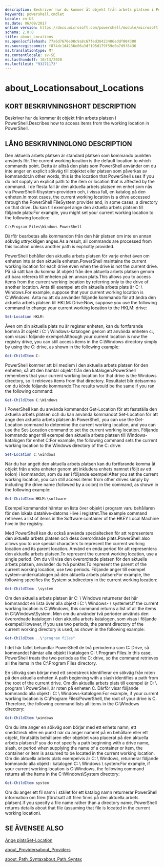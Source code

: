 ```yaml
---
description: Beskriver hur du kommer åt objekt från arbets platsen i PowerShell.
keywords: powershell,cmdlet
Locale: en-US
ms.date: 06/09/2017
online version: https://docs.microsoft.com/powershell/module/microsoft.powershell.core/about/about_locations?view=powershell-7&WT.mc_id=ps-gethelp
schema: 2.0.0
title: about_Locations
ms.openlocfilehash: 77a6d7676e08c9a8c67fed38423406eddf004300
ms.sourcegitcommit: f874dc1d4236e06a3df195d179f59e0a7d9f8436
ms.translationtype: MT
ms.contentlocale: sv-SE
ms.lasthandoff: 10/13/2020
ms.locfileid: "93271173"
---
```

# <a name="about_locations"></a><span data-ttu-id="49f51-104">about_Locations</span><span class="sxs-lookup"><span data-stu-id="49f51-104">about_Locations</span></span>

## <a name="short-description"></a><span data-ttu-id="49f51-105">KORT BESKRIVNING</span><span class="sxs-lookup"><span data-stu-id="49f51-105">SHORT DESCRIPTION</span></span>
<span data-ttu-id="49f51-106">Beskriver hur du kommer åt objekt från arbets platsen i PowerShell.</span><span class="sxs-lookup"><span data-stu-id="49f51-106">Describes how to access items from the working location in PowerShell.</span></span>

## <a name="long-description"></a><span data-ttu-id="49f51-107">LÅNG BESKRIVNING</span><span class="sxs-lookup"><span data-stu-id="49f51-107">LONG DESCRIPTION</span></span>

<span data-ttu-id="49f51-108">Den aktuella arbets platsen är standard platsen som kommando punkten används för.</span><span class="sxs-lookup"><span data-stu-id="49f51-108">The current working location is the default location to which commands point.</span></span>
<span data-ttu-id="49f51-109">Detta är alltså den plats som PowerShell använder om du inte anger en explicit sökväg till objektet eller platsen som påverkas av kommandot.</span><span class="sxs-lookup"><span data-stu-id="49f51-109">In other words, this is the location that PowerShell uses if you do not supply an explicit path to the item or location that is affected by the command.</span></span> <span data-ttu-id="49f51-110">I de flesta fall är den aktuella arbets platsen en enhet som nås via PowerShell-filsystem-providern och, i vissa fall, en katalog på den enheten.</span><span class="sxs-lookup"><span data-stu-id="49f51-110">In most cases, the current working location is a drive accessed through the PowerShell FileSystem provider and, in some cases, a directory on that drive.</span></span>
<span data-ttu-id="49f51-111">Du kan till exempel ange den aktuella arbets platsen till följande plats:</span><span class="sxs-lookup"><span data-stu-id="49f51-111">For example, you might set your current working location to the following location:</span></span>

```powershell
C:\Program Files\Windows PowerShell
```

<span data-ttu-id="49f51-112">Därför bearbetas alla kommandon från den här platsen om inte en annan sökväg uttryckligen anges.</span><span class="sxs-lookup"><span data-stu-id="49f51-112">As a result, all commands are processed from this location unless another path is explicitly provided.</span></span>

<span data-ttu-id="49f51-113">PowerShell behåller den aktuella arbets platsen för varje enhet även om enheten inte är den aktuella enheten.</span><span class="sxs-lookup"><span data-stu-id="49f51-113">PowerShell maintains the current working location for each drive even when the drive is not the current drive.</span></span> <span data-ttu-id="49f51-114">På så sätt kan du komma åt objekt från den aktuella arbets platsen genom att bara referera till enheten på en annan plats.</span><span class="sxs-lookup"><span data-stu-id="49f51-114">This allows you to access items from the current working location by referring only to the drive of another location.</span></span>
<span data-ttu-id="49f51-115">Anta till exempel att din aktuella arbets plats är C: \\ Windows.</span><span class="sxs-lookup"><span data-stu-id="49f51-115">For example, suppose that your current working location is C:\\Windows.</span></span> <span data-ttu-id="49f51-116">Anta nu att du använder följande kommando för att ändra den aktuella arbets platsen till HKLM: Drive:</span><span class="sxs-lookup"><span data-stu-id="49f51-116">Now, suppose you use the following command to change your current working location to the HKLM: drive:</span></span>

```powershell
Set-Location HKLM:
```

<span data-ttu-id="49f51-117">Även om din aktuella plats nu är register enheten, kan du fortfarande komma åt objekt i C: \\ Windows-katalogen genom att använda enheten c:, som visas i följande exempel:</span><span class="sxs-lookup"><span data-stu-id="49f51-117">Although your current location is now the registry drive, you can still access items in the C:\\Windows directory simply by using the C: drive, as shown in the following example:</span></span>

```powershell
Get-ChildItem C:
```

<span data-ttu-id="49f51-118">PowerShell kommer att bli medlem i den aktuella arbets platsen för den enheten, så att den hämtar objekt från den katalogen.</span><span class="sxs-lookup"><span data-stu-id="49f51-118">PowerShell remembers that your current working location for that drive is the Windows directory, so it retrieves items from that directory.</span></span> <span data-ttu-id="49f51-119">Resultatet blir detsamma om du körde följande kommando:</span><span class="sxs-lookup"><span data-stu-id="49f51-119">The results would be the same if you ran the following command:</span></span>

```powershell
Get-ChildItem C:\Windows
```

<span data-ttu-id="49f51-120">I PowerShell kan du använda kommandot Get-Location för att fastställa den aktuella arbets platsen och du kan använda kommandot Set-Location för att ange den aktuella arbets platsen.</span><span class="sxs-lookup"><span data-stu-id="49f51-120">In PowerShell, you can use the Get-Location command to determine the current working location, and you can use the Set-Location command to set the current working location.</span></span> <span data-ttu-id="49f51-121">Följande kommando anger till exempel den aktuella arbets platsen till Windows-katalogen för enhet C:</span><span class="sxs-lookup"><span data-stu-id="49f51-121">For example, the following command sets the current working location to the Windows directory of the C: drive:</span></span>

```powershell
Set-Location c:\windows
```

<span data-ttu-id="49f51-122">När du har angett den aktuella arbets platsen kan du fortfarande komma åt objekt från andra enheter genom att inkludera enhets namnet (följt av ett kolon) i kommandot, som du ser i följande exempel:</span><span class="sxs-lookup"><span data-stu-id="49f51-122">After you set the current working location, you can still access items from other drives simply by including the drive name (followed by a colon) in the command, as shown in the following example:</span></span>

```powershell
Get-ChildItem HKLM:\software
```

<span data-ttu-id="49f51-123">Exempel kommandot hämtar en lista över objekt i program varu behållaren för den lokala datahive-datorns Hive i registret.</span><span class="sxs-lookup"><span data-stu-id="49f51-123">The example command retrieves a list of items in the Software container of the HKEY Local Machine hive in the registry.</span></span>

<span data-ttu-id="49f51-124">Med PowerShell kan du också använda specialtecken för att representera den aktuella arbets platsen och dess överordnade plats.</span><span class="sxs-lookup"><span data-stu-id="49f51-124">PowerShell also allows you to use special characters to represent the current working location and its parent location.</span></span> <span data-ttu-id="49f51-125">Använd en enda period för att representera den aktuella arbets platsen.</span><span class="sxs-lookup"><span data-stu-id="49f51-125">To represent the current working location, use a single period.</span></span> <span data-ttu-id="49f51-126">Om du vill visa den överordnade platsen för den aktuella arbets platsen, använder du två punkter.</span><span class="sxs-lookup"><span data-stu-id="49f51-126">To represent the parent of the current working location, use two periods.</span></span> <span data-ttu-id="49f51-127">Följande anger till exempel system-underkatalogen på den aktuella arbets platsen:</span><span class="sxs-lookup"><span data-stu-id="49f51-127">For example, the following specifies the System subdirectory in the current working location:</span></span>

```powershell
Get-ChildItem .\system
```

<span data-ttu-id="49f51-128">Om den aktuella arbets platsen är C: \\ Windows returnerar det här kommandot en lista över alla objekt i C: \\ Windows- \\ systemet.</span><span class="sxs-lookup"><span data-stu-id="49f51-128">If the current working location is C:\\Windows, this command returns a list of all the items in C:\\Windows\\System.</span></span> <span data-ttu-id="49f51-129">Men om du använder två perioder används den överordnade katalogen i den aktuella arbets katalogen, som visas i följande exempel:</span><span class="sxs-lookup"><span data-stu-id="49f51-129">However, if you use two periods, the parent directory of the current working directory is used, as shown in the following example:</span></span>

```powershell
Get-ChildItem ..\"program files"
```

<span data-ttu-id="49f51-130">I det här fallet behandlar PowerShell de två perioderna som C: Drive, så kommandot hämtar alla objekt i katalogen C: \\ Program Files.</span><span class="sxs-lookup"><span data-stu-id="49f51-130">In this case, PowerShell treats the two periods as the C: drive, so the command retrieves all the items in the C:\\Program Files directory.</span></span>

<span data-ttu-id="49f51-131">En sökväg som börjar med ett snedstreck identifierar en sökväg från roten på den aktuella enheten.</span><span class="sxs-lookup"><span data-stu-id="49f51-131">A path beginning with a slash identifies a path from the root of the current drive.</span></span> <span data-ttu-id="49f51-132">Om din aktuella arbets plats till exempel är C: \\ program \\ PowerShell, är roten på enheten C. Därför visar följande kommando alla objekt i C: \\ Windows-katalogen:</span><span class="sxs-lookup"><span data-stu-id="49f51-132">For example, if your current working location is C:\\Program Files\\PowerShell, the root of your drive is C. Therefore, the following command lists all items in the C:\\Windows directory:</span></span>

```powershell
Get-ChildItem \windows
```

<span data-ttu-id="49f51-133">Om du inte anger en sökväg som börjar med ett enhets namn, ett snedstreck eller en punkt när du anger namnet på en behållare eller ett objekt, förutsätts behållaren eller objektet vara placerat på den aktuella arbets platsen.</span><span class="sxs-lookup"><span data-stu-id="49f51-133">If you do not specify a path beginning with a drive name, slash, or period when supplying the name of a container or item, the container or item is assumed to be located in the current working location.</span></span> <span data-ttu-id="49f51-134">Om din aktuella arbets plats exempelvis är C: \\ Windows, returnerar följande kommando alla objekt i katalogen C: \\ Windows \\ system:</span><span class="sxs-lookup"><span data-stu-id="49f51-134">For example, if your current working location is C:\\Windows, the following command returns all the items in the C:\\Windows\\System directory:</span></span>

```powershell
Get-ChildItem system
```

<span data-ttu-id="49f51-135">Om du anger ett fil namn i stället för ett katalog namn returnerar PowerShell information om filen (förutsatt att filen finns på den aktuella arbets platsen).</span><span class="sxs-lookup"><span data-stu-id="49f51-135">If you specify a file name rather than a directory name, PowerShell returns details about that file (assuming that file is located in the current working location).</span></span>

## <a name="see-also"></a><span data-ttu-id="49f51-136">SE ÄVEN</span><span class="sxs-lookup"><span data-stu-id="49f51-136">SEE ALSO</span></span>

[<span data-ttu-id="49f51-137">Ange plats</span><span class="sxs-lookup"><span data-stu-id="49f51-137">Set-Location</span></span>](xref:Microsoft.PowerShell.Management.Set-Location)

[<span data-ttu-id="49f51-138">about_Providers</span><span class="sxs-lookup"><span data-stu-id="49f51-138">about_Providers</span></span>](about_Providers.md)

[<span data-ttu-id="49f51-139">about_Path_Syntax</span><span class="sxs-lookup"><span data-stu-id="49f51-139">about_Path_Syntax</span></span>](about_Path_Syntax.md)

